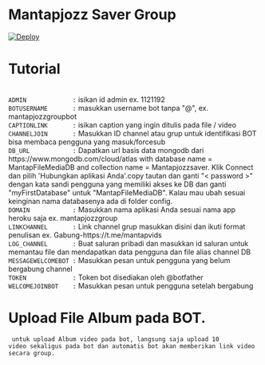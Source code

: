 # Mantapjozz Saver Group

<a href="https://heroku.com/deploy?template=https://github.com/softmilkpc/MantapjozzSaverGroup">
   <img src="https://www.herokucdn.com/deploy/button.svg" alt="Deploy">
 </a>
 <br>
<h1><b>Tutorial</b></h1> </br>
<code>ADMIN             :</code> isikan id admin ex. 1121192 </br>
<code>BOTUSERNAME       :</code> masukkan username bot tanpa "@", ex. mantapjozzgroupbot </br>
<code>CAPTIONLINK       :</code> isikan caption yang ingin ditulis pada file / video </br>
<code>CHANNELJOIN       :</code> Masukkan ID channel atau grup untuk identifikasi BOT bisa membaca pengguna yang masuk/forcesub </br>
<code>DB_URL            :</code> Dapatkan url basis data mongodb dari https://www.mongodb.com/cloud/atlas with database name = MantapFileMediaDB and collection name = Mantapjozzsaver. Klik Connect dan pilih 'Hubungkan aplikasi Anda'.copy tautan dan ganti "< password >" dengan kata sandi pengguna yang memiliki akses ke DB dan ganti "myFirstDatabase" untuk "MantapFileMediaDB". Kalau mau ubah sesuai keinginan nama databasenya ada di folder config. </br>
<code>DOMAIN            :</code> Masukkan nama aplikasi Anda sesuai nama app heroku saja ex. mantapjozzgroup </br>
<code>LINKCHANNEL       :</code> Link channel grup masukkan disini dan ikuti format penulisan ex. Gabung-https://t.me/mantapvids </br>
<code>LOG_CHANNEL       :</code> Buat saluran pribadi dan masukkan id saluran untuk memantau file dan mendapatkan data pengguna dan file alias channel DB </br>
<code>MESSAGEWELCOMEBOT :</code> Masukkan pesan untuk pengguna yang belum bergabung channel </br>
<code>TOKEN             :</code> Token bot disediakan oleh  @botfather </br>
<code>WELCOMEJOINBOT    :</code> Masukkan pesan untuk pengguna setelah bergabung </br>

<h1>Upload File Album pada BOT.</br></h1>

<code> untuk upload Album video pada bot, langsung saja upload 10 video sekaligus pada bot dan automatis bot akan memberikan link video secara group.</code>

